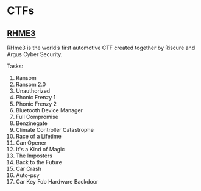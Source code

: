 # CTFs

## [RHME3](https://rhme.riscure.com/3/challenges)

RHme3 is the world’s first automotive CTF created together by Riscure and Argus Cyber Security.

Tasks:

1. Ransom
1. Ransom 2.0
1. Unauthorized
1. Phonic Frenzy 1
1. Phonic Frenzy 2
1. Bluetooth Device Manager
1. Full Compromise
1. Benzinegate
1. Climate Controller Catastrophe
1. Race of a Lifetime
1. Can Opener
1. It's a Kind of Magic
1. The Imposters
1. Back to the Future
1. Car Crash
1. Auto-psy
1. Car Key Fob Hardware Backdoor
